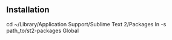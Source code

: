 ## Installation
  cd ~/Library/Application Support/Sublime Text 2/Packages
  ln -s path_to/st2-packages Global